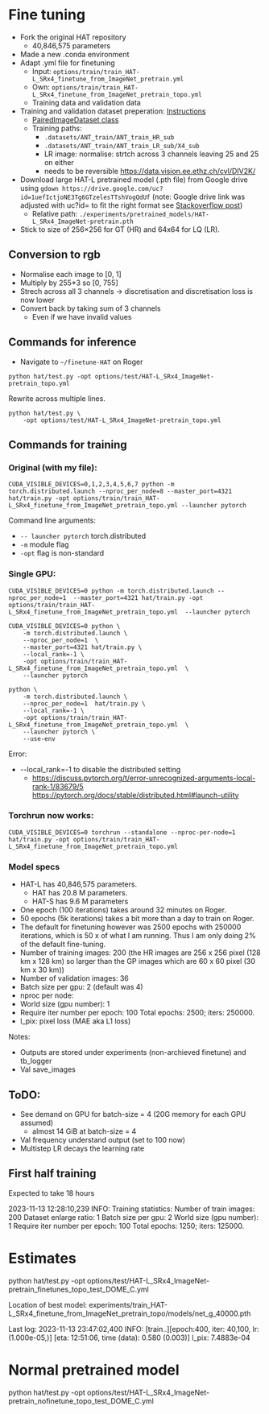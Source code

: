 # Fine tuning

- Fork the original HAT repository
    - 40,846,575 parameters
- Made a new .conda environment
- Adapt .yml file for finetuning
    - Input: `options/train/train_HAT-L_SRx4_finetune_from_ImageNet_pretrain.yml`
    - Own: `options/train/train_HAT-L_SRx4_finetune_from_ImageNet_pretrain_topo.yml`
    - Training data and validation data
- Training and validation dataset preperation: [Instructions](https://github.com/XPixelGroup/BasicSR/blob/master/docs/DatasetPreparation.md) 
    - [PairedImageDataset class](https://github.com/XPixelGroup/BasicSR/blob/master/basicsr/data/paired_image_dataset.py)
    - Training paths: 
        - `.datasets/ANT_train/ANT_train_HR_sub`
        - `.datasets/ANT_train/ANT_train_LR_sub/X4_sub`
        - LR image: normalise: strtch across 3 channels leaving 25 and 25 on either
        - needs to be reversible https://data.vision.ee.ethz.ch/cvl/DIV2K/
- Download large HAT-L pretrained model (.pth file) from Google drive using `gdown https://drive.google.com/uc?id=1uefIctjoNE3Tg6GTzelesTTshVogQdUf` (note: Google drive link was adjusted with uc?id= to fit the right format see [Stackoverflow post](https://stackoverflow.com/questions/25010369/wget-curl-large-file-from-google-drive))
    - Relative path: `./experiments/pretrained_models/HAT-L_SRx4_ImageNet-pretrain.pth`
- Stick to size of 256×256 for GT (HR) and 64x64 for LQ (LR).

## Conversion to rgb
- Normalise each image to [0, 1]
- Multiply by 255*3 so [0, 755]
- Strech across all 3 channels -> discretisation and discretisation loss is now lower
- Convert back by taking sum of 3 channels
    - Even if we have invalid values

## Commands for inference

- Navigate to `~/finetune-HAT` on Roger

```
python hat/test.py -opt options/test/HAT-L_SRx4_ImageNet-pretrain_topo.yml
```

Rewrite across multiple lines.
```
python hat/test.py \
    -opt options/test/HAT-L_SRx4_ImageNet-pretrain_topo.yml
```

## Commands for training

### Original (with my file):  
```
CUDA_VISIBLE_DEVICES=0,1,2,3,4,5,6,7 python -m torch.distributed.launch --nproc_per_node=8 --master_port=4321 hat/train.py -opt options/train/train_HAT-L_SRx4_finetune_from_ImageNet_pretrain_topo.yml --launcher pytorch
```

Command line arguments:
- `-- launcher pytorch` torch.distributed
- `-m` module flag
- `-opt` flag is non-standard


### Single GPU:  
```
CUDA_VISIBLE_DEVICES=0 python -m torch.distributed.launch --nproc_per_node=1  --master_port=4321 hat/train.py -opt options/train/train_HAT-L_SRx4_finetune_from_ImageNet_pretrain_topo.yml  --launcher pytorch
```

```
CUDA_VISIBLE_DEVICES=0 python \
    -m torch.distributed.launch \
    --nproc_per_node=1  \
    --master_port=4321 hat/train.py \
    --local_rank=-1 \
    -opt options/train/train_HAT-L_SRx4_finetune_from_ImageNet_pretrain_topo.yml  \
    --launcher pytorch
```

```
python \
    -m torch.distributed.launch \
    --nproc_per_node=1  hat/train.py \
    --local_rank=-1 \
    -opt options/train/train_HAT-L_SRx4_finetune_from_ImageNet_pretrain_topo.yml  \
    --launcher pytorch \
    --use-env
```


Error:
- --local_rank=-1 to disable the distributed setting
    - https://discuss.pytorch.org/t/error-unrecognized-arguments-local-rank-1/83679/5
    https://pytorch.org/docs/stable/distributed.html#launch-utility

### Torchrun now works:  
```
CUDA_VISIBLE_DEVICES=0 torchrun --standalone --nproc-per-node=1  hat/train.py -opt options/train/train_HAT-L_SRx4_finetune_from_ImageNet_pretrain_topo.yml
```

### Model specs
- HAT-L has 40,846,575 parameters.
    - HAT has 20.8 M parameters.
    - HAT-S has 9.6 M parameters
- One epoch (100 iterations) takes around 32 minutes on Roger.
- 50 epochs (5k iterations) takes a bit more than a day to train on Roger.
- The default for finetuning however was 2500 epochs with 250000 iterations, which is 50 x of what I am running. Thus I am only doing 2% of the default fine-tuning.  
- Number of training images: 200 (the HR images are 256 x 256 pixel (128 km x 128 km) so larger than the GP images which are 60 x 60 pixel (30 km x 30 km))
- Number of validation images: 36
- Batch size per gpu: 2 (default was 4)
- nproc per node: 
- World size (gpu number): 1
- Require iter number per epoch: 100
        Total epochs: 2500; iters: 250000.
- l_pix: pixel loss (MAE aka L1 loss)

Notes:
- Outputs are stored under experiments (non-archieved finetune) and tb_logger
- Val save_images

## ToDO:
- See demand on GPU for batch-size = 4 (20G memory for each GPU assumed)
    - almost 14 GiB at batch-size = 4
- Val frequency understand output (set to 100 now)
- Multistep LR decays the learning rate

## First half training 

Expected to take 18 hours

2023-11-13 12:28:10,239 INFO: Training statistics:
        Number of train images: 200
        Dataset enlarge ratio: 1
        Batch size per gpu: 2
        World size (gpu number): 1
        Require iter number per epoch: 100
        Total epochs: 1250; iters: 125000.

# Estimates

python hat/test.py -opt options/test/HAT-L_SRx4_ImageNet-pretrain_finetunes_topo_test_DOME_C.yml

Location of best model:
experiments/train_HAT-L_SRx4_finetune_from_ImageNet_pretrain_topo/models/net_g_40000.pth

Last log:
2023-11-13 23:47:02,400 INFO: [train..][epoch:400, iter:  40,100, lr:(1.000e-05,)] [eta: 12:51:06, time (data): 0.580 (0.003)] l_pix: 7.4883e-04 

# Normal pretrained model
python hat/test.py -opt options/test/HAT-L_SRx4_ImageNet-pretrain_nofinetune_topo_test_DOME_C.yml
